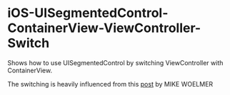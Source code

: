 # iOS-UISegmentedControl-ContainerView-ViewController-Switch


Shows how to use UISegmentedControl by switching ViewController with ContainerView.

The switching is heavily influenced from this [post](https://spin.atomicobject.com/2015/10/13/switching-child-view-controllers-ios-auto-layout/) by MIKE WOELMER
